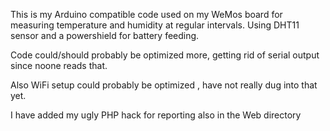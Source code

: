 This is my Arduino compatible code used on my WeMos board for measuring temperature and humidity at regular intervals. Using DHT11 sensor and a powershield for battery feeding. 

Code could/should probably be optimized more, getting rid of serial output since noone reads that.

Also WiFi setup could probably be optimized , have not really dug into that yet.

I have added my ugly PHP hack for reporting also in the Web directory

